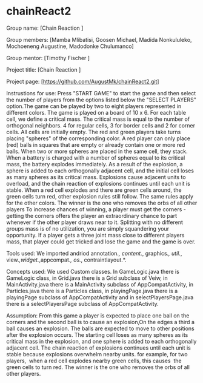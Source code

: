 # chainReact2

Group name: [Chain Reaction ]

Group members: [Mamba Mlibatisi, Goosen Michael, Madida Nonkululeko, Mochoeneng Augustine, Madodonke Chulumanco]

Group mentor: [Timothy Fischer ]

Project title: [Chain Reaction ]

Project page: [https://github.com/AugustMk/chainReact2.git]

Instrustions for use: Press "START GAME" to start the game and then select the number of players from the options listed below the "SELECT PLAYERS" option.The game can be played by two to eight players represented in different colors. The
game is played on a board of 10 x 6. For each table cell, we define a critical mass. The
critical mass is equal to the number of orthogonal neighbors. 4 for regular cells, 3 for
border cells and 2 for corner cells. All cells are initially empty. The red and green
players take turns placing &quot;spheres&quot; of the corresponding color. A red player can only
place (red) balls in squares that are empty or already contain one or more red balls.
When two or more spheres are placed in the same cell, they stack. When a battery is
charged with a number of spheres equal to its critical mass, the battery explodes
immediately. As a result of the explosion, a sphere is added to each orthogonally
adjacent cell, and the initial cell loses as many spheres as its critical mass. Explosions
cause adjacent units to overload, and the chain reaction of explosions continues until
each unit is stable. When a red cell explodes and there are green cells around, the
green cells turn red, other explosion rules still follow. The same rules apply for the other
colors. The winner is the one who removes the orbs of all other players To increase chances of winning, a player must get the corners - getting the corners offers the player an extraordinary chance to part whenever if the other player draws
near to it. Splitting with no different groups mass is of no utilization, you are simply
squandering your opportunity. If a player gets a three joint mass close to different
players mass, that player could get tricked and lose the game and the game is over.

Tools used: We imported andriod annotation.*, content.*, graphics.*, util.*, view.*,widget.*,appcompat.*, os.*, contraintlayout.*.

Concepts used: We used Custom classes. In GameLogic.java there is GameLogic class, in Grid.java there is a Grid subclass of Veiw, in MainActivity.java there is a MainActivity subclass of AppCompatActivity, in Particles.java there is a Particles class, in playingPage.java there is a playingPage subclass of AppCompatActivity and in selectPlayersPage.java there is a selectPlayersPage subclass of AppCompatActivity.      

Assumption: From this game a player is expected to place one ball on the corners and the second ball is to cause an explosion,On the edges a third a ball causes an explosion. The balls are expected to move to other positions after the explosion occurs. The starting cell loses as many spheres as its critical mass in the explosion, and one sphere is added to each orthogonally adjacent cell. The chain reaction of explosions continues until each unit is stable because explosions overwhelm nearby units. for example, for two players,  when a red cell explodes nearby green cells, this causes  the green cells to turn red. The winner is the one who removes the orbs of all other players.



